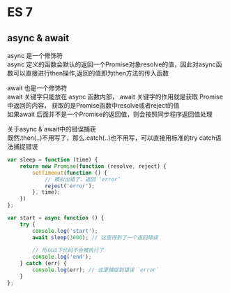 # ES 7  

## async & await

 async 是一个修饰符  
 async 定义的函数会默认的返回一个Promise对象resolve的值，因此对async函数可以直接进行then操作,返回的值即为then方法的传入函数  

await 也是一个修饰符  
await 关键字只能放在 async 函数内部， await 关键字的作用就是获取 Promise中返回的内容， 获取的是Promise函数中resolve或者reject的值  
如果await 后面并不是一个Promise的返回值，则会按照同步程序返回值处理  

关于async & await中的错误捕获  
既然.then(..)不用写了，那么.catch(..)也不用写，可以直接用标准的try catch语法捕捉错误  

```js
var sleep = function (time) {
    return new Promise(function (resolve, reject) {
        setTimeout(function () {
            // 模拟出错了，返回 ‘error’
            reject('error');
        }, time);
    })
};

var start = async function () {
    try {
        console.log('start');
        await sleep(3000); // 这里得到了一个返回错误
        
        // 所以以下代码不会被执行了
        console.log('end');
    } catch (err) {
        console.log(err); // 这里捕捉到错误 `error`
    }
};
```